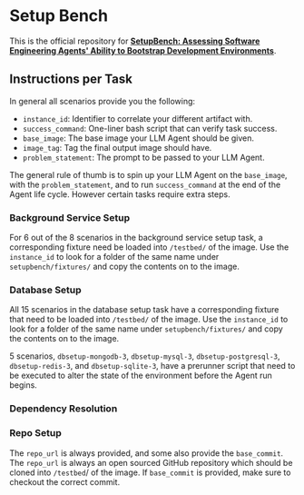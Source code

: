 # Setup Bench
This is the official repository for **[SetupBench: Assessing Software Engineering Agents' Ability to Bootstrap Development Environments](https://arxiv.org/abs/2507.09063)**.

## Instructions per Task

In general all scenarios provide you the following:
- `instance_id`: Identifier to correlate your different artifact with.
- `success_command`: One-liner bash script that can verify task success.
- `base_image`: The base image your LLM Agent should be given.
- `image_tag`: Tag the final output image should have.
- `problem_statement`: The prompt to be passed to your LLM Agent.

The general rule of thumb is to spin up your LLM Agent on the `base_image`, with the `problem_statement`, and to run `success_command` at the end of the Agent life cycle.
However certain tasks require extra steps.

### Background Service Setup

For 6 out of the 8 scenarios in the background service setup task, a corresponding fixture need be loaded into `/testbed/` of the image.
Use the `instance_id` to look for a folder of the same name under `setupbench/fixtures/` and copy the contents on to the image.

### Database Setup

All 15 scenarios in the database setup task have a corresponding fixture that need to be loaded into `/testbed/` of the image.
Use the `instance_id` to look for a folder of the same name under `setupbench/fixtures/` and copy the contents on to the image.

5 scenarios, `dbsetup-mongodb-3`, `dbsetup-mysql-3`, `dbsetup-postgresql-3`, `dbsetup-redis-3`, and `dbsetup-sqlite-3`, have a prerunner script that need to be executed to alter the state of the environment before the Agent run begins.

### Dependency Resolution

### Repo Setup

The `repo_url` is always provided, and some also provide the `base_commit`. The `repo_url` is always an open sourced GitHub repository which should be cloned into `/testbed`/ of the image.
If `base_commit` is provided, make sure to checkout the correct commit.
